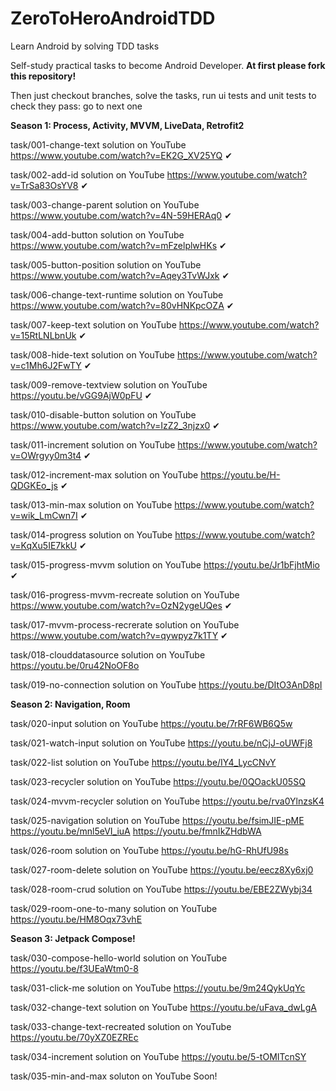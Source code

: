 # ZeroToHeroAndroidTDD
Learn Android by solving TDD tasks

Self-study practical tasks to become Android Developer. <strong>At first please fork this repository!</strong>

Then just checkout branches, solve the tasks, run ui tests and unit tests to check they pass: go to next one

<b>Season 1: Process, Activity, MVVM, LiveData, Retrofit2</b>

task/001-change-text solution on YouTube https://www.youtube.com/watch?v=EK2G_XV25YQ ✔

task/002-add-id solution on YouTube https://www.youtube.com/watch?v=TrSa83OsYV8 ✔

task/003-change-parent solution on YouTube https://www.youtube.com/watch?v=4N-59HERAq0 ✔

task/004-add-button solution on YouTube https://www.youtube.com/watch?v=mFzelplwHKs ✔

task/005-button-position solution on YouTube https://www.youtube.com/watch?v=Aqey3TvWJxk ✔

task/006-change-text-runtime solution on YouTube https://www.youtube.com/watch?v=80vHNKpcOZA ✔

task/007-keep-text solution on YouTube https://www.youtube.com/watch?v=15RtLNLbnUk ✔

task/008-hide-text solution on YouTube https://www.youtube.com/watch?v=c1Mh6J2FwTY ✔

task/009-remove-textview solution on YouTube https://youtu.be/vGG9AjW0pFU ✔

task/010-disable-button solution on YouTube https://www.youtube.com/watch?v=IzZ2_3njzx0 ✔

task/011-increment solution on YouTube https://www.youtube.com/watch?v=OWrgyy0m3t4 ✔

task/012-increment-max solution on YouTube https://youtu.be/H-QDGKEo_js ✔

task/013-min-max solution on YouTube https://www.youtube.com/watch?v=wik_LmCwn7I ✔

task/014-progress solution on YouTube https://www.youtube.com/watch?v=KqXu5IE7kkU ✔

task/015-progress-mvvm solution on YouTube https://youtu.be/Jr1bFjhtMio ✔

task/016-progress-mvvm-recreate solution on YouTube https://www.youtube.com/watch?v=OzN2ygeUQes ✔

task/017-mvvm-process-recrerate solution on YouTube https://www.youtube.com/watch?v=qywpyz7k1TY ✔

task/018-clouddatasource solution on YouTube https://youtu.be/0ru42NoOF8o 

task/019-no-connection solution on YouTube https://youtu.be/DItO3AnD8pI

<b>Season 2: Navigation, Room</b>

task/020-input solution on YouTube https://youtu.be/7rRF6WB6Q5w

task/021-watch-input solution on YouTube https://youtu.be/nCjJ-oUWFj8

task/022-list solution on YouTube https://youtu.be/IY4_LycCNvY

task/023-recycler solution on YouTube https://youtu.be/0QOackU05SQ

task/024-mvvm-recycler solution on YouTube https://youtu.be/rva0YlnzsK4

task/025-navigation solution on YouTube https://youtu.be/fsimJIE-pME https://youtu.be/mnl5eVI_iuA https://youtu.be/fmnIkZHdbWA

task/026-room solution on YouTube https://youtu.be/hG-RhUfU98s

task/027-room-delete solution on YouTube https://youtu.be/eecz8Xy6xj0

task/028-room-crud solution on YouTube https://youtu.be/EBE2ZWybj34

task/029-room-one-to-many solution on YouTube https://youtu.be/HM8Oqx73vhE

<b>Season 3: Jetpack Compose!</b>

task/030-compose-hello-world solution on YouTube https://youtu.be/f3UEaWtm0-8

task/031-click-me solution on YouTube https://youtu.be/9m24QykUqYc

task/032-change-text solution on YouTube https://youtu.be/uFava_dwLgA

task/033-change-text-recreated solution on YouTube https://youtu.be/70yXZ0EZREc

task/034-increment solution on YouTube https://youtu.be/5-tOMITcnSY

task/035-min-and-max soluton on YouTube Soon!
